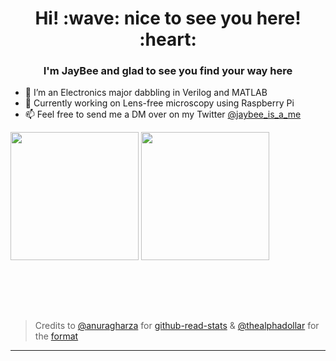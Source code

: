 <h1 align = "center">Hi! :wave: nice to see you here! :heart:</h1>
<h3 align = "center">I'm JayBee and glad to see you find your way here</h3>

- 🌱 I’m an Electronics major dabbling in Verilog and MATLAB
- 🔭 Currently working on Lens-free microscopy using Raspberry Pi
- 📫 Feel free to send me a DM over on my Twitter [@jaybee_is_a_me](https://twitter.com/JayBee_is_a_me)

<img align="center" height=205em src="https://github-readme-stats.vercel.app/api/top-langs/?username=jaybee-117&layout=compact&theme=dracula&hide=css,tcl,html,makefile,javascript,D"></img>
<img align="center" height=205em src="https://github-readme-stats.vercel.app/api?username=jaybee-117&count_private=true&show_icons=true&theme=dracula&include_all_commits=true"></img>

<br><br><br><br>
> Credits to [@anuragharza](https://github.com/anuraghazra) for [github-read-stats](https://github.com/anuraghazra/github-readme-stats)
> & [@thealphadollar](https://github.com/thealphadollar) for the [format](https://github.com/thealphadollar/thealphadollar/blob/master/README.md)
<hr>

